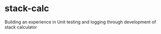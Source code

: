 # stack-calc
Building an experience in Unit testing and logging through development of stack calculator
